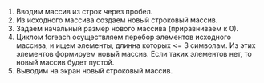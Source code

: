 1.	Вводим массив из строк через пробел.
2.	Из исходного массива создаем новый строковый массив.
3.	Задаем начальный размер нового массива (приравниваем к 0).
4.	Циклом foreach осуществляем перебор элементов исходного массива, и ищем элементы, длинна которых <= 3 символам. Из этих элементов формируем новый массив. Если таких элементов нет, то новый массив будет пустой.
5.	Выводим на экран новый строковый массив.
